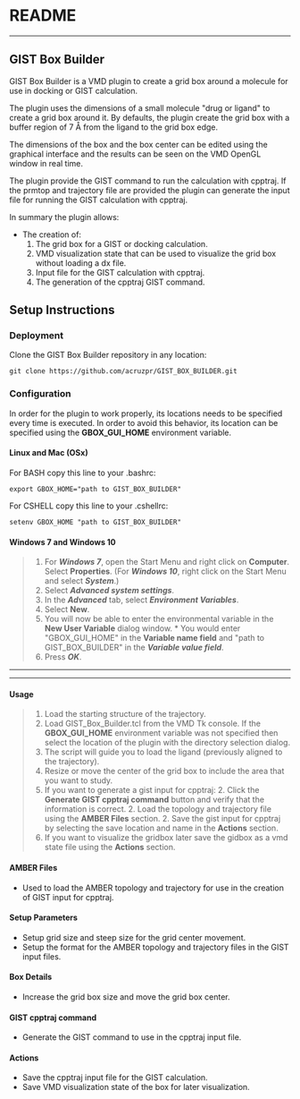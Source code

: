 # README
---  


## GIST Box Builder
GIST Box Builder is a VMD plugin to create a grid box around a molecule for use in docking or GIST calculation.  

The plugin uses the dimensions of a small molecule "drug or ligand" to create a grid box around it. By defaults, the plugin create the grid box with a buffer region of 7 Å from the ligand to the grid box edge.

The dimensions of the box and the box center can be edited using the graphical interface and the results can be seen on the VMD OpenGL window in real time.  

The plugin provide the GIST command to run the calculation with cpptraj. If the prmtop and trajectory file are provided the plugin can generate the input file for running the GIST calculation with cpptraj.

In summary the plugin allows:
* The creation of:
  1. The grid box for a GIST or docking calculation.
  1. VMD visualization state that can be used to visualize the grid box without loading a dx file.
  1. Input file for the GIST calculation with cpptraj.
  1. The generation of the cpptraj GIST command.

## Setup Instructions
### Deployment   
Clone the GIST Box Builder repository in any location:
```
git clone https://github.com/acruzpr/GIST_BOX_BUILDER.git
```
### Configuration
In order for the plugin to work properly, its locations needs to be specified every time is executed. In order to avoid this behavior, its location can be specified using the **GBOX_GUI_HOME** environment variable.

#### Linux and Mac (OSx)
For BASH copy this line to your .bashrc:
```
export GBOX_HOME="path to GIST_BOX_BUILDER"
```
For CSHELL copy this line to your .cshellrc:
```
setenv GBOX_HOME "path to GIST_BOX_BUILDER"
```

#### Windows 7 and Windows 10
>1. For ***Windows 7***, open the Start Menu and right click on **Computer**. Select **Properties**. (For ***Windows 10***, right click on the Start Menu and select ***System***.)
>1. Select ***Advanced system settings***.
>1. In the ***Advanced*** tab, select ***Environment Variables***.
>1. Select **New**.
>1. You will now be able to enter the environmental variable in the **New User Variable** dialog window.
    * You would enter "GBOX_GUI_HOME" in the **Variable name field** and "path to GIST_BOX_BUILDER" in the ***Variable value field***.
>1. Press ***OK***.
------------------
------------------
#### Usage
>1. Load the starting structure of the trajectory. 
>1. Load GIST_Box_Builder.tcl from the VMD Tk console. If the **GBOX_GUI_HOME** environment variable was not specified then select the location of the plugin with the directory selection dialog.
>1. The script will guide you to load the ligand (previously aligned to the trajectory).
>1. Resize or move the center of the grid box to include the area that you want to study.
>1. If you want to generate a gist input for cpptraj:
    2. Click the **Generate GIST cpptraj command** button and verify that the information is correct.
    2. Load the topology and trajectory file using the **AMBER Files** section.
    2. Save the gist input for cpptraj by selecting the save location and name in the **Actions** section.
>1. If you want to visualize the gridbox later save the gidbox as a vmd state file using the **Actions** section.

#### AMBER Files   
* Used to load the AMBER topology and trajectory for use in the creation of GIST input for cpptraj.  
#### Setup Parameters 
* Setup grid size and steep size for the grid center movement.  
* Setup the format for the AMBER topology and trajectory files in the GIST input files.  
#### Box Details  
* Increase the grid box size and move the grid box center.  
#### GIST cpptraj command  
* Generate the GIST command to use in the cpptraj input file.  
#### Actions 
* Save the cpptraj input file for the GIST calculation.  
* Save VMD visualization state of the box for later visualization.
